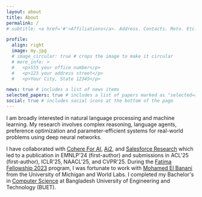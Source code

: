 ```yaml
---
layout: about
title: About
permalink: /
# subtitle: <a href='#'>Affiliations</a>. Address. Contacts. Moto. Etc.

profile:
  align: right
  image: my.jpg
  # image_circular: true # crops the image to make it circular
  # more_info: >
  #   <p>555 your office number</p>
  #   <p>123 your address street</p>
  #   <p>Your City, State 12345</p>

news: true # includes a list of news items
selected_papers: true # includes a list of papers marked as "selected={true}"
social: true # includes social icons at the bottom of the page
---
```


<!-- Write your biography here. Tell the world about yourself. Link to your favorite [subreddit](http://reddit.com). You can put a picture in, too. The code is already in, just name your picture `prof_pic.jpg` and put it in the `img/` folder.

Put your address / P.O. box / other info right below your picture. You can also disable any of these elements by editing `profile` property of the YAML header of your `_pages/about.md`. Edit `_bibliography/papers.bib` and Jekyll will render your [publications page](/al-folio/publications/) automatically.

Link to your social media connections, too. This theme is set up to use [Font Awesome icons](https://fontawesome.com/) and [Academicons](https://jpswalsh.github.io/academicons/), like the ones below. Add your Facebook, Twitter, LinkedIn, Google Scholar, or just disable all of them. -->

I am broadly interested in natural language processing and machine learning. My research involves complex reasoning, language agents, preference optimization and parameter-efficient systems for real-world problems using deep neural networks.

I have collaborated with [Cohere For AI](https://cohere.com/research), [Ai2](https://allenai.org/), and [Salesforce Research](https://www.salesforceairesearch.com/) which led to a publication in EMNLP'24 (first-author) and submissions in ACL'25 (first-author), ICLR'25, NAACL'25, and CVPR'25. During the [Fatima Fellowship 2023](https://www.fatimafellowship.com/) program, I was fortunate to work with [Mohamed El Banani](https://mbanani.github.io/) from the University of Michigan and World Labs. I completed my Bachelor's in [Computer Science]((https://cse.buet.ac.bd/)) at Bangladesh University of Engineering and Technology (BUET).
